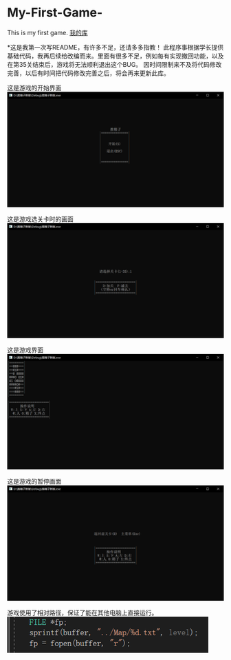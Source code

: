 # My-First-Game-
This is my first game.
[我的库](https://github.com/SonwFish/My-First-Game-"库的链接")


*这是我第一次写README，有许多不足，还请多多指教！
此程序事根据学长提供基础代码，我再后续给改编而来。里面有很多不足，例如每有实现撤回功能，以及在第35关结束后，游戏将无法顺利退出这个BUG。
因时间限制来不及将代码修改完善，以后有时间把代码修改完善之后，将会再来更新此库。




这是游戏的开始界面
![](https://github.com/SonwFish/img-folder/blob/master/%E5%BC%80%E5%A7%8B%E7%95%8C%E9%9D%A2.png)

这是游戏选关卡时的画面
![](https://github.com/SonwFish/img-folder/blob/master/%E9%80%89%E5%85%B3%E7%95%8C%E9%9D%A2.png)

这是游戏界面
![](https://github.com/SonwFish/img-folder/blob/master/%E6%B8%B8%E6%88%8F%E7%95%8C%E9%9D%A2.png)

这是游戏的暂停画面
![](https://github.com/SonwFish/img-folder/blob/master/%E6%B8%B8%E6%88%8F%E4%B8%AD%E9%80%94%E6%9A%82%E5%81%9C%E7%94%BB%E9%9D%A2.png)

游戏使用了相对路径，保证了能在其他电脑上直接运行。
![](https://github.com/SonwFish/img-folder/blob/master/%E7%9B%B8%E5%AF%B9%E8%B7%AF%E5%BE%84%E7%9A%84%E4%BD%BF%E7%94%A8.png)
